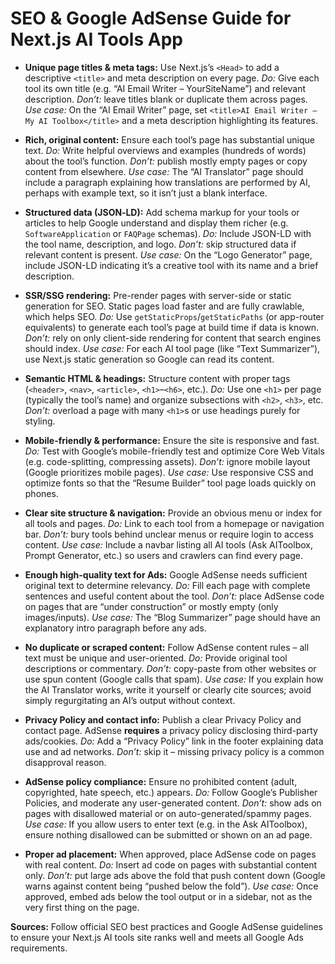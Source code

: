 
# SEO & Google AdSense Guide for Next.js AI Tools App

* **Unique page titles & meta tags:** Use Next.js’s `<Head>` to add a descriptive `<title>` and meta description on every page.  *Do:* Give each tool its own title (e.g. “AI Email Writer – YourSiteName”) and relevant description. *Don’t:* leave titles blank or duplicate them across pages. *Use case:* On the “AI Email Writer” page, set `<title>AI Email Writer – My AI Toolbox</title>` and a meta description highlighting its features.
* **Rich, original content:** Ensure each tool’s page has substantial unique text. *Do:* Write helpful overviews and examples (hundreds of words) about the tool’s function. *Don’t:* publish mostly empty pages or copy content from elsewhere. *Use case:* The “AI Translator” page should include a paragraph explaining how translations are performed by AI, perhaps with example text, so it isn’t just a blank interface.
* **Structured data (JSON‑LD):** Add schema markup for your tools or articles to help Google understand and display them richer (e.g. `SoftwareApplication` or `FAQPage` schemas). *Do:* Include JSON-LD with the tool name, description, and logo. *Don’t:* skip structured data if relevant content is present. *Use case:* On the “Logo Generator” page, include JSON-LD indicating it’s a creative tool with its name and a brief description.

* **SSR/SSG rendering:** Pre-render pages with server-side or static generation for SEO. Static pages load faster and are fully crawlable, which helps SEO. *Do:* Use `getStaticProps`/`getStaticPaths` (or app-router equivalents) to generate each tool’s page at build time if data is known. *Don’t:* rely on only client-side rendering for content that search engines should index. *Use case:* For each AI tool page (like “Text Summarizer”), use Next.js static generation so Google can read its content.
* **Semantic HTML & headings:** Structure content with proper tags (`<header>`, `<nav>`, `<article>`, `<h1>`–`<h6>`, etc.). *Do:* Use one `<h1>` per page (typically the tool’s name) and organize subsections with `<h2>`, `<h3>`, etc. *Don’t:* overload a page with many `<h1>`s or use headings purely for styling.
* **Mobile-friendly & performance:** Ensure the site is responsive and fast. *Do:* Test with Google’s mobile-friendly test and optimize Core Web Vitals (e.g. code-splitting, compressing assets). *Don’t:* ignore mobile layout (Google prioritizes mobile pages). *Use case:* Use responsive CSS and optimize fonts so that the “Resume Builder” tool page loads quickly on phones.
* **Clear site structure & navigation:** Provide an obvious menu or index for all tools and pages. *Do:* Link to each tool from a homepage or navigation bar. *Don’t:* bury tools behind unclear menus or require login to access content. *Use case:* Include a navbar listing all AI tools (Ask AIToolbox, Prompt Generator, etc.) so users and crawlers can find every page.
* **Enough high-quality text for Ads:** Google AdSense needs sufficient original text to determine relevancy. *Do:* Fill each page with complete sentences and useful content about the tool. *Don’t:* place AdSense code on pages that are “under construction” or mostly empty (only images/inputs). *Use case:* The “Blog Summarizer” page should have an explanatory intro paragraph before any ads.
* **No duplicate or scraped content:** Follow AdSense content rules – all text must be unique and user-oriented. *Do:* Provide original tool descriptions or commentary. *Don’t:* copy-paste from other websites or use spun content (Google calls that spam). *Use case:* If you explain how the AI Translator works, write it yourself or clearly cite sources; avoid simply regurgitating an AI’s output without context.
* **Privacy Policy and contact info:** Publish a clear Privacy Policy and contact page. AdSense **requires** a privacy policy disclosing third-party ads/cookies. *Do:* Add a “Privacy Policy” link in the footer explaining data use and ad networks. *Don’t:* skip it – missing privacy policy is a common disapproval reason.
* **AdSense policy compliance:** Ensure no prohibited content (adult, copyrighted, hate speech, etc.) appears. *Do:* Follow Google’s Publisher Policies, and moderate any user-generated content. *Don’t:* show ads on pages with disallowed material or on auto-generated/spammy pages. *Use case:* If you allow users to enter text (e.g. in the Ask AIToolbox), ensure nothing disallowed can be submitted or shown on an ad page.
* **Proper ad placement:** When approved, place AdSense code on pages with real content. *Do:* Insert ad code on pages with substantial content only. *Don’t:* put large ads above the fold that push content down (Google warns against content being “pushed below the fold”). *Use case:* Once approved, embed ads below the tool output or in a sidebar, not as the very first thing on the page.

**Sources:** Follow official SEO best practices and Google AdSense guidelines to ensure your Next.js AI tools site ranks well and meets all Google Ads requirements.
